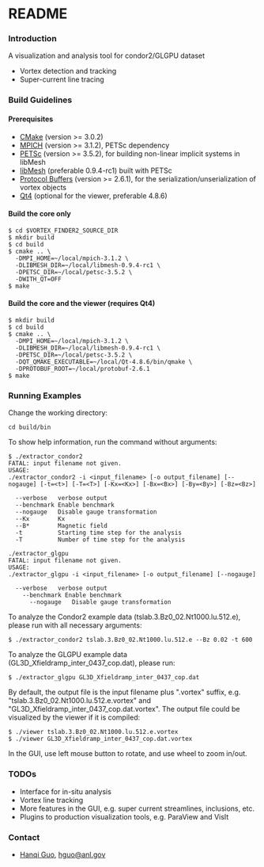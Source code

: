 # README #

### Introduction ###

A visualization and analysis tool for condor2/GLGPU dataset

* Vortex detection and tracking
* Super-current line tracing

### Build Guidelines ###

#### Prerequisites ####

* [CMake](http://www.cmake.org/) (version >= 3.0.2)
* [MPICH](http://www.mpich.org/) (version >= 3.1.2), PETSc dependency
* [PETSc](http://www.mcs.anl.gov/petsc/) (version >= 3.5.2), for building non-linear implicit systems in libMesh
* [libMesh](http://libmesh.github.io/) (preferable 0.9.4-rc1) built with PETSc
* [Protocol Buffers](https://github.com/google/protobuf/) (version >= 2.6.1), for the serialization/unserialization of vortex objects
* [Qt4](http://qt-project.org/) (optional for the viewer, preferable 4.8.6)

#### Build the core only ####

``` shell
$ cd $VORTEX_FINDER2_SOURCE_DIR
$ mkdir build
$ cd build
$ cmake .. \
  -DMPI_HOME=~/local/mpich-3.1.2 \
  -DLIBMESH_DIR=~/local/libmesh-0.9.4-rc1 \
  -DPETSC_DIR=~/local/petsc-3.5.2 \
  -DWITH_QT=OFF
$ make
```

#### Build the core and the viewer (requires Qt4) ####

``` shell
$ mkdir build
$ cd build
$ cmake .. \
  -DMPI_HOME=~/local/mpich-3.1.2 \
  -DLIBMESH_DIR=~/local/libmesh-0.9.4-rc1 \
  -DPETSC_DIR=~/local/petsc-3.5.2 \
  -DQT_QMAKE_EXECUTABLE=~/local/Qt-4.8.6/bin/qmake \
  -DPROTOBUF_ROOT=~/local/protobuf-2.6.1
$ make
```

### Running Examples ###

Change the working directory:

``` shell
cd build/bin
```

To show help information, run the command without arguments: 

``` shell
$ ./extractor_condor2
FATAL: input filename not given.
USAGE:
./extractor_condor2 -i <input_filename> [-o output_filename] [--nogauge] [-t=<t>] [-T=<T>] [-Kx=<Kx>] [-Bx=<Bx>] [-By=<By>] [-Bz=<Bz>]

  --verbose   verbose output
  --benchmark Enable benchmark
  --nogauge   Disable gauge transformation
  --Kx        Kx
  --B*        Magnetic field
  -t          Starting time step for the analysis
  -T          Number of time step for the analysis
```

``` shell
./extractor_glgpu
FATAL: input filename not given.
USAGE:
./extractor_glgpu -i <input_filename> [-o output_filename] [--nogauge]

  --verbose   verbose output
    --benchmark Enable benchmark
      --nogauge   Disable gauge transformation
```

To analyze the Condor2 example data (tslab.3.Bz0_02.Nt1000.lu.512.e), please run with all necessary arguments: 

``` shell
$ ./extractor_condor2 tslab.3.Bz0_02.Nt1000.lu.512.e --Bz 0.02 -t 600
```

To analyze the GLGPU example data (GL3D_Xfieldramp_inter_0437_cop.dat), please run:

``` shell
$ ./extractor_glgpu GL3D_Xfieldramp_inter_0437_cop.dat
```

By default, the output file is the input filename plus ".vortex" suffix, 
e.g. "tslab.3.Bz0_02.Nt1000.lu.512.e.vortex" and "GL3D_Xfieldramp_inter_0437_cop.dat.vortex". The output file could be 
visualized by the viewer if it is compiled: 

``` shell
$ ./viewer tslab.3.Bz0_02.Nt1000.lu.512.e.vortex
$ ./viewer GL3D_Xfieldramp_inter_0437_cop.dat.vortex
```

In the GUI, use left mouse button to rotate, and use wheel to zoom in/out. 

### TODOs ###

* Interface for in-situ analysis
* Vortex line tracking
* More features in the GUI, e.g. super current streamlines, inclusions, etc. 
* Plugins to production visualization tools, e.g. ParaView and VisIt

### Contact ###

* [Hanqi Guo](http://www.mcs.anl.gov/~hguo/), [hguo@anl.gov](mailto:hguo@anl.gov)
